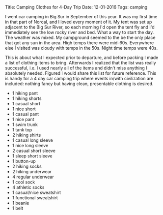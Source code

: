 Title: Camping Clothes for 4-Day Trip
Date: 12-01-2016
Tags: camping

I went car camping in Big Sur in September of this year. It was my first time in that part of Norcal, and I loved every moment of it. My tent was set up adjacent to the Big Sur River, so each morning I'd open the tent fly and I'd immediately see the low rocky river and bed. What a way to start the day. The weather was mixed. My campground seemed to the be the only place that got any sun in the area. High temps there were mid-60s. Everywhere else I visited was cloudy with temps in the 50s. Night time temps were 40s. 

This is about what I expected prior to departure, and before packing I made a list of clothing items to bring. Afterwards I realized that the list was really successful, i.e. I used nearly all of the items and didn't miss anything I absolutely needed. Figured I would share this list for future reference. This is handy for a 4 day car camping trip where events in/with civilization are included: nothing fancy but having clean, presentable clothing is desired.

- 1 hiking pant
- 1 hiking shorts
- 1 casual short
- 1 nice short
- 1 casual pant
- 1 nice pant
- 1 swim trunk
- 1 tank top
- 2 hiking shirts
- 1 casual long sleeve
- 1 nice long sleeve
- 2 casual short sleeve
- 1 sleep short sleeve
- 1 button-up
- 2 hiking socks
- 2 hiking underwear
- 4 regular underwear
- 1 cool sock
- 4 athletic socks
- 1 casual/nice sweatshirt
- 1 functional sweatshirt
- 1 beanie
- 1 belt
